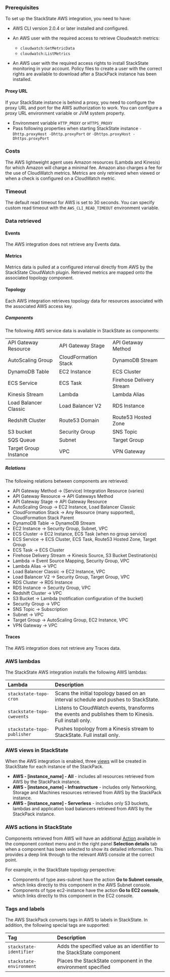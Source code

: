 ### Prerequisites

To set up the StackState AWS integration, you need to have:

* AWS CLI version 2.0.4 or later installed and configured.
* An AWS user with the required access to retrieve Cloudwatch metrics:

    - `cloudwatch:GetMetricData`
    - `cloudwatch:ListMetrics`

* An AWS user with the required access rights to install StackState monitoring in your account. Policy files to create a user with the correct rights are available to download after a StackPack instance has been installed.

#### Proxy URL

If your StackState instance is behind a proxy, you need to configure the proxy URL and port for the AWS authorization to work.
You can configure a proxy URL environment variable or JVM system property.

- Environment variable `HTTP_PROXY` or `HTTPS_PROXY`
- Pass following properties when starting StackState instance `-Dhttp.proxyHost -Dhttp.proxyPort` or `-Dhttps.proxyHost -Dhttps.proxyPort`

### Costs

The AWS lightweight agent uses Amazon resources (Lambda and Kinesis) for which Amazon will charge a minimal fee. Amazon also charges a fee for the use of CloudWatch metrics. Metrics are only retrieved when viewed or when a check is configured on a CloudWatch metric.

### Timeout
The default read timeout for AWS is set to 30 seconds. You can specify custom read timeout with the `AWS_CLI_READ_TIMEOUT` environment variable. 

### Data retrieved

#### Events

The AWS integration does not retrieve any Events data.

#### Metrics

Metrics data is pulled at a configured interval directly from AWS by the StackState CloudWatch plugin. Retrieved metrics are mapped onto the associated topology component.

#### Topology

Each AWS integration retrieves topology data for resources associated with the associated AWS access key.

##### Components

The following AWS service data is available in StackState as components:

| | | |
|:--- |:--- |:--- |
| API Gateway Resource | API Gateway Stage | API Getaway Method |
| AutoScaling Group | CloudFormation Stack | DynamoDB Stream |
| DynamoDB Table | EC2 Instance | ECS Cluster |
| ECS Service | ECS Task | Firehose Delivery Stream |
| Kinesis Stream | Lambda | Lambda Alias |
| Load Balancer Classic | Load Balancer V2 | RDS Instance |
| Redshift Cluster | Route53 Domain | Route53 Hosted Zone |
| S3 bucket | Security Group | SNS Topic |
| SQS Queue | Subnet | Target Group |
| Target Group Instance | VPC | VPN Gateway |

##### Relations

The following relations between components are retrieved:

* API Gateway Method → (Service) Integration Resource (varies)
* API Gateway Resource → API Gateways Method
* API Gateway Stage → API Gateway Resource
* AutoScaling Group → EC2 Instance, Load Balancer Classic
* CloudFormation Stack → Any Resource (many supported), CloudFormation Stack Parent
* DynamoDB Table → DynamoDB Stream
* EC2 Instance → Security Group, Subnet, VPC
* ECS Cluster → EC2 Instance, ECS Task (when no group service)
* ECS Service → ECS Cluster, ECS Task, Route53 Hosted Zone, Target Group
* ECS Task → ECS Cluster
* Firehose Delivery Stream → Kinesis Source, S3 Bucket Destination(s)
* Lambda → Event Source Mapping, Security Group, VPC
* Lambda Alias → VPC
* Load Balancer Classic → EC2 Instance, VPC
* Load Balancer V2 → Security Group, Target Group, VPC
* RDS Cluster → RDS Instance
* RDS Instance → Security Group, VPC
* Redshift Cluster → VPC
* S3 Bucket → Lambda (notification configuration of the bucket)
* Security Group → VPC
* SNS Topic → Subscription
* Subnet → VPC
* Target Group → AutoScaling Group, EC2 Instance, VPC
* VPN Gateway → VPC

#### Traces

The AWS integration does not retrieve any Traces data.

### AWS lambdas

The StackState AWS integration installs the following AWS lambdas:

| Lambda | Description |
|:---|:---|
| `stackstate-topo-cron` | Scans the initial topology based on an interval schedule and pushes to StackState. |
| `stackstate-topo-cwevents` | Listens to CloudWatch events, transforms the events and publishes them to Kinesis. Full install only.|
| `stackstate-topo-publisher` | Pushes topology from a Kinesis stream to StackState. Full install only. |

### AWS views in StackState

When the AWS integration is enabled, three [views](https://l.stackstate.com/ui-aws-views) will be created in StackState for each instance of the StackPack.

- **AWS - \[instance_name\] - All** - includes all resources retrieved from AWS by the StackPack instance.
- **AWS - \[instance_name\] - Infrastructure** - includes only Networking, Storage and Machines resources retrieved from AWS by the StackPack instance.
- **AWS - \[instance_name\] - Serverless** - includes only S3 buckets, lambdas and application load balancers retrieved from AWS by the StackPack instance.

### AWS actions in StackState

Components retrieved from AWS will have an additional [Action](https://l.stackstate.com/ui-aws-actions) available in the component context menu and in the right panel **Selection details** tab when a component has been selected to show its detailed information. This provides a deep link through to the relevant AWS console at the correct point.

For example, in the StackState topology perspective: 

- Components of type aws-subnet have the action **Go to Subnet console**, which links directly to this component in the AWS Subnet console.
- Components of type ec2-instance have the action **Go to EC2 console**, which links directly to this component in the EC2 console.

### Tags and labels

The AWS StackPack converts tags in AWS to labels in StackState. In addition, the following special tags are supported:

| Tag | Description |
| :--- | :--- |
| `stackstate-identifier` | Adds the specified value as an identifier to the StackState component |
| `stackstate-environment` | Places the StackState component in the environment specified |


